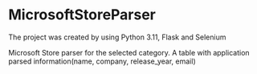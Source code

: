 # MicrosoftStoreParser

The project was created by using Python 3.11, Flask and Selenium

Microsoft Store parser for the selected category. A table with application parsed information(name, company, release_year, email)